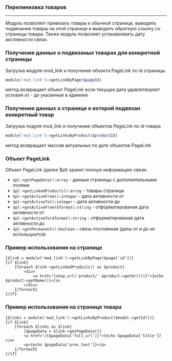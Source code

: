 ### Перелинковка товаров 

- - -

Модуль позволяет привязать товары к обычной странице, 
выводить подвязание товары на этой странице 
и выводить обратную ссылку со страницы товара.
Также модуль позволяет устанавливать дату акстивности связи.

### Получение данных о подвязаных товарах для конкретной страницы

Загрузка модуля mod_link и получение объекта PageLink по id страницы

```php
module('mod_link')->getLinkByPage($pageId)
```

метод возвращает объект PageLink если текущая дата удовлетворяет условия от - до указанные в админке

### Получение данных о странице к которой подвязан конкретный товар

Загрузка подуля mod_link и получение объектов PageLink по id товара

```php
module('mod_link')->getLinksByProduct($productId)
```

метод возвращает массив актуальных по дате объектов PageLink


### Объект PageLink 

Объект PageLink (далее $pl) хранит полную информацию связи:

* ```$pl->getPageData():array``` - данные страницы c дополнительными полями
* ```$pl->getLinkedProducts():array``` - товары страници
* ```$pl->getActiveFrom():integer``` - дата активности от
* ```$pl->getActiveTo():integer``` -  дата активности до
* ```$pl->getActiveFrom($format):string``` - отформатированая дата активности от
* ```$pl->getActiveTo($format):string``` - отформатированая дата активности до
* ```$pl->getPermanent():boolean``` - связь постоянная (даты от и до не используются)

### Пример использования на странице

    {$link = module('mod_link')->getLinkByPage($page['id'])}  
    {if $link}  
        {foreach $link->getLinkedProducts() as $product}  
            <div>  
                <a href="{shop_url('product/'.$product->getUrl())}">{echo $product->getName()}</a>  
            </div>  
        {/foreach}  
    {/if}  

### Пример использования на странице товара


    {$links = module('mod_link')->getLinksByProduct($model->getId())}  
    {if $link}  
        {foreach $links as $link}  
            {$pageData = $link->getPageData()}  
    		<a href="/{$pageData['full_url']}">{echo $pageData['title']}</a>
    		<p>{echo $pageData['prev_text']}</p>
        {/foreach}  
    {/if}  
 



